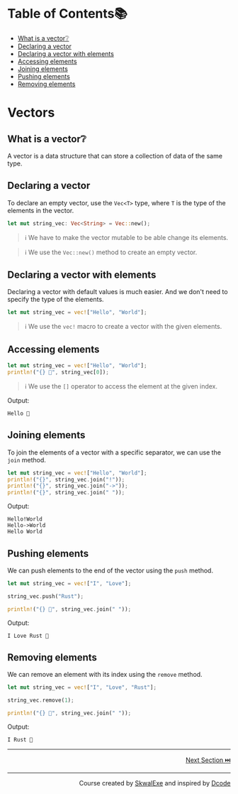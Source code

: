 # Table of Contents📚
- [What is a vector❔](#what-is-a-vector)
- [Declaring a vector](#declaring-a-vector)
- [Declaring a vector with elements](#declaring-a-vector-with-elements)
- [Accessing elements](#accessing-elements)
- [Joining elements](#joining-elements)
- [Pushing elements](#pushing-elements)
- [Removing elements](#removing-elements)

# Vectors
## What is a vector❔
A vector is a data structure that can store a collection of data of the same type.

## Declaring a vector
To declare an empty vector, use the `Vec<T>` type, where `T` is the type of the elements in the vector.
```rust
let mut string_vec: Vec<String> = Vec::new();
```
> ℹ️ We have to make the vector mutable to be able change its elements.

> ℹ️ We use the `Vec::new()` method to create an empty vector.


## Declaring a vector with elements
Declaring a vector with default values is much easier.
And we don't need to specify the type of the elements.
```rust
let mut string_vec = vec!["Hello", "World"];
```
> ℹ️ We use the `vec!` macro to create a vector with the given elements.


## Accessing elements
```rust
let mut string_vec = vec!["Hello", "World"];
println!("{} 👋", string_vec[0]);
```
> ℹ️ We use the `[]` operator to access the element at the given index.

Output:
```
Hello 👋
```

## Joining elements
To join the elements of a vector with a specific separator, we can use the `join` method.
```rust
let mut string_vec = vec!["Hello", "World"];
println!("{}", string_vec.join("!"));
println!("{}", string_vec.join("->"));
println!("{}", string_vec.join(" "));
```

Output:
```
Hello!World
Hello->World
Hello World
```

## Pushing elements
We can push elements to the end of the vector using the `push` method.
```rust
let mut string_vec = vec!["I", "Love"];

string_vec.push("Rust");

println!("{} 💖", string_vec.join(" "));
```
Output:
```
I Love Rust 💖
```
## Removing elements
We can remove an element with its index using the `remove` method.
```rust
let mut string_vec = vec!["I", "Love", "Rust"];

string_vec.remove(1);

println!("{} 💖", string_vec.join(" "));
```
Output:
```
I Rust 💖
```


---

<p align="right"><a href="../reading-a-file">Next Section ⏭️</a></p>


---

<p align="right">Course created by <a href="https://github.com/SkwalExe/" target="_blank">SkwalExe</a> and inspired by <a href="https://www.youtube.com/watch?v=vOMJlQ5B-M0&list=PLVvjrrRCBy2JSHf9tGxGKJ-bYAN_uDCUL" target="_blank">Dcode</a></p>